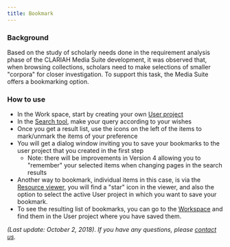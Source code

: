 ```yaml
---
title: Bookmark
---
```


### Background

Based on the study of scholarly needs done in the requirement analysis phase of the CLARIAH Media Suite development, it was observed that, when browsing collections, scholars need to make selections of smaller "corpora" for closer investigation. To support this task, the Media Suite offers a bookmarking option.

### How to use

- In the Work space, start by creating your own [User project](/documentation/howtos/user-projects)
- In the [Search tool](/documentation/howtos/single-search), make your query according to your wishes
- Once you get a result list, use the icons on the left of the items to mark/unmark the items of your preference
- You will get a dialog window inviting you to save your bookmarks to the user project that you created in the first step
  - Note: there will be improvements in Version 4 allowing you to "remember" your selected items when changing pages in the search results
- Another way to bookmark, individual items in this case, is via the [Resource viewer](/documentation/howtos/resource-viewer), you will find a "star" icon in the viewer, and also the option to select the active User project in which you want to save your bookmark.
- To see the resulting list of bookmarks, you can go to the [Workspace](/documentation/howtos/workspace) and find them in the User project where you have saved them.



*(Last update: October 2, 2018)*. *If you have any questions, please [contact us](/contact).*